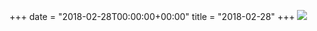 +++
date = "2018-02-28T00:00:00+00:00"
title = "2018-02-28"
+++
<img class="img-fluid" src="/2018-02-28.jpg" />
